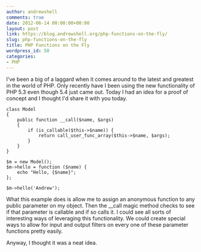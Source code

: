 ```yaml
---
author: andrewshell
comments: true
date: 2012-06-14 00:00:00+00:00
layout: post
link: https://blog.andrewshell.org/php-functions-on-the-fly/
slug: php-functions-on-the-fly
title: PHP Functions on the Fly
wordpress_id: 50
categories:
- PHP
---
```


I've been a big of a laggard when it comes around to the latest and greatest in the world of PHP. Only recently have I been using the new functionality of PHP 5.3 even though 5.4 just came out. Today I had an idea for a proof of concept and I thought I'd share it with you today.


    
    class Model
    {
        public function __call($name, $args)
        {
            if (is_callable($this->$name)) {
                return call_user_func_array($this->$name, $args);
            }
        }
    }
    
    $m = new Model();
    $m->hello = function ($name) {
        echo "Hello, {$name}";
    };
    
    $m->hello('Andrew');
    



What this example does is allow me to assign an anonymous function to any public parameter on my object. Then the __call magic method checks to see if that parameter is callable and if so calls it. I could see all sorts of interesting ways of leveraging this functionality. We could create special ways to allow for input and output filters on every one of these parameter functions pretty easily.

Anyway, I thought it was a neat idea.
